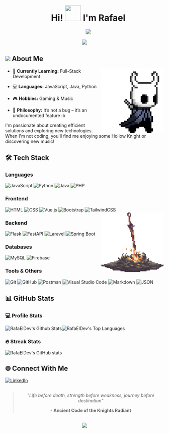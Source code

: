 <div id="user-content-toc">
  <ul align="center">
    <summary><h1 style="display: inline-block">Hi! <img src="https://raw.githubusercontent.com/nixin72/nixin72/master/wave.gif" width="50px" height="50px"> I'm Rafael</h1></summary>
    <img src="https://user-images.githubusercontent.com/73097560/115834477-dbab4500-a447-11eb-908a-139a6edaec5c.gif">
  </ul>
</div>



<div align="center">
  <img src="https://readme-typing-svg.herokuapp.com/?lines=Computer%20Systems%20Engineering%20Student;Full-Stack%20Developer%20Upcoming;JavaScript%20Enthusiast;Hollow%20Knight%20Fan&center=true&width=500&height=60&font=Fira%20Code&size=22&duration=4000&pause=1000">
</div>

## <img src="https://github.com/7oSkaaa/7oSkaaa/blob/main/Images/about_me.gif?raw=true" width="30px"> About Me

<img align="right" src="https://raw.githubusercontent.com/TanZng/TanZng/master/assets/hollor_knight3.gif" width="200">

- 🚀 **Currently Learning:** Full-Stack Development
  
- 💻 **Languages:** JavaScript, Java, Python
    
- 🎮 **Hobbies:** Gaming & Music
    
- 🎯 **Philosophy:** It’s not a bug – it’s an undocumented feature :b

I'm passionate about creating efficient solutions and exploring new technologies. When I'm not coding, you'll find me enjoying some Hollow Knight or discovering new music!

## 🛠️ Tech Stack

### Languages
![JavaScript](https://img.shields.io/badge/-JavaScript-05122A?style=flat&logo=javascript)
![Python](https://img.shields.io/badge/-Python-05122A?style=flat&logo=python)
![Java](https://img.shields.io/badge/-Java-05122A?style=flat&logo=java&logoColor=FFA518)
![PHP](https://img.shields.io/badge/-PHP-05122A?style=flat&logo=php&logoColor=777BB4)

### Frontend
![HTML](https://img.shields.io/badge/-HTML-05122A?style=flat&logo=html5)
![CSS](https://img.shields.io/badge/-CSS-05122A?style=flat&logo=css3&logoColor=1572B6)
![Vue.js](https://img.shields.io/badge/-Vue.js-05122A?style=flat&logo=vue.js&logoColor=4FC08D)
![Bootstrap](https://img.shields.io/badge/-Bootstrap-05122A?style=flat&logo=bootstrap&logoColor=563D7C)
![TailwindCSS](https://img.shields.io/badge/-TailwindCSS-05122A?style=flat&logo=tailwind-css&logoColor=38B2AC)
<img align="right" src="https://raw.githubusercontent.com/TanZng/TanZng/master/assets/bonefire.gif" width="200"/>


### Backend
![Flask](https://img.shields.io/badge/-Flask-05122A?style=flat&logo=flask)
![FastAPI](https://img.shields.io/badge/-FastAPI-05122A?style=flat&logo=fastapi&logoColor=009688)
![Laravel](https://img.shields.io/badge/-Laravel-05122A?style=flat&logo=laravel&logoColor=FF2D20)
![Spring Boot](https://img.shields.io/badge/-Spring%20Boot-05122A?style=flat&logo=spring-boot&logoColor=6DB33F)

### Databases
![MySQL](https://img.shields.io/badge/-MySQL-05122A?style=flat&logo=mysql&logoColor=4479A1)
![Firebase](https://img.shields.io/badge/-Firebase-05122A?style=flat&logo=firebase&logoColor=FFCA28)

### Tools & Others
![Git](https://img.shields.io/badge/-Git-05122A?style=flat&logo=git)
![GitHub](https://img.shields.io/badge/-GitHub-05122A?style=flat&logo=github)
![Postman](https://img.shields.io/badge/-Postman-05122A?style=flat&logo=postman)
![Visual Studio Code](https://img.shields.io/badge/-Visual%20Studio%20Code-05122A?style=flat&logo=visual-studio-code&logoColor=007ACC)
![Markdown](https://img.shields.io/badge/-Markdown-05122A?style=flat&logo=markdown)
![JSON](https://img.shields.io/badge/-JSON-05122A?style=flat&logo=json&logoColor=000000)

## 📊 GitHub Stats

### 💻 Profile Stats

<img alt="RafaElDev's Github Stats" src="https://github-readme-stats.vercel.app/api/?username=RafaElDev6H057&show_icons=true&include_all_commits=true&count_private=true&theme=react&hide_border=true&bg_color=1F222E&title_color=F85D7F&icon_color=F8D866" height="192px"/><img alt="RafaElDev's Top Languages" src="https://github-readme-stats.vercel.app/api/top-langs/?username=RafaElDev6H057&langs_count=8&layout=compact&theme=react&hide_border=true&bg_color=1F222E&title_color=F85D7F&icon_color=F8D866" height="192px"/>


### 🔥 Streak Stats

![RafaElDev's GitHub stats](https://github-readme-streak-stats.herokuapp.com/?user=RafaElDev6H057&theme=tokyonight)


## 🌐 Connect With Me

<div align="left">
  <a href="https://www.linkedin.com/in/rafael-p%C3%A9rez-esparza-68114031b/" target="_blank">
    <img src="https://img.shields.io/badge/LinkedIn-0077B5?style=for-the-badge&logo=linkedin&logoColor=white" alt="LinkedIn">
  </a>
</div>

## 
<div align="center">
  <blockquote>
    <p><em>"Life before death, strength before weakness, journey before destination"</em></p>
    <p><strong>- Ancient Code of the Knights Radiant</strong></p>
  </blockquote>
</div>
<br/>
<div align="center">
  <img src="https://komarev.com/ghpvc/?username=RafaElDev6H057&color=blueviolet&style=flat-square&label=Profile+Views">
</div>
